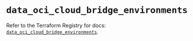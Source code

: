 # `data_oci_cloud_bridge_environments`

Refer to the Terraform Registry for docs: [`data_oci_cloud_bridge_environments`](https://registry.terraform.io/providers/oracle/oci/6.18.0/docs/data-sources/cloud_bridge_environments).
